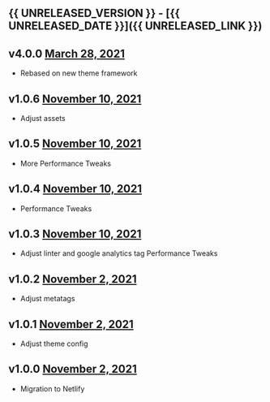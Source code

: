 ## {{ UNRELEASED_VERSION }} - [{{ UNRELEASED_DATE }}]({{ UNRELEASED_LINK }})

## v4.0.0 [March 28, 2021](https://github.com/lando/website/releases/tag/v4.0.0)

* Rebased on new theme framework

## v1.0.6 [November 10, 2021](https://github.com/lando/website/releases/tag/v1.0.6)

* Adjust assets

## v1.0.5 [November 10, 2021](https://github.com/lando/website/releases/tag/v1.0.5)

* More Performance Tweaks

## v1.0.4 [November 10, 2021](https://github.com/lando/website/releases/tag/v1.0.4)

* Performance Tweaks

## v1.0.3 [November 10, 2021](https://github.com/lando/website/releases/tag/v1.0.3)

* Adjust linter and google analytics tag Performance Tweaks

## v1.0.2 [November 2, 2021](https://github.com/lando/website/releases/tag/v1.0.2)

* Adjust metatags

## v1.0.1 [November 2, 2021](https://github.com/lando/website/releases/tag/v1.0.1)

* Adjust theme config

## v1.0.0 [November 2, 2021](https://github.com/lando/website/releases/tag/v1.0.0)

* Migration to Netlify
